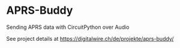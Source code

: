 # APRS-Buddy
 Sending APRS data with CircuitPython over Audio

See project details at https://digitalwire.ch/de/projekte/aprs-buddy/
